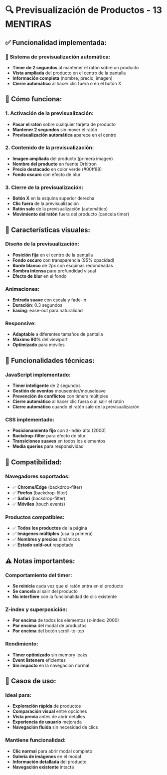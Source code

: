 # 🔍 Previsualización de Productos - 13 MENTIRAS

## ✅ **Funcionalidad implementada:**

### 🎯 **Sistema de previsualización automática:**
- **Timer de 2 segundos** al mantener el ratón sobre un producto
- **Vista ampliada** del producto en el centro de la pantalla
- **Información completa** (nombre, precio, imagen)
- **Cierre automático** al hacer clic fuera o en el botón X

## 🔧 **Cómo funciona:**

### **1. Activación de la previsualización:**
- **Pasar el ratón** sobre cualquier tarjeta de producto
- **Mantener 2 segundos** sin mover el ratón
- **Previsualización automática** aparece en el centro

### **2. Contenido de la previsualización:**
- **Imagen ampliada** del producto (primera imagen)
- **Nombre del producto** en fuente Orbitron
- **Precio destacado** en color verde (#00ff88)
- **Fondo oscuro** con efecto de blur

### **3. Cierre de la previsualización:**
- **Botón X** en la esquina superior derecha
- **Clic fuera** de la previsualización
- **Ratón sale** de la previsualización (automático)
- **Movimiento del ratón** fuera del producto (cancela timer)

## 🎨 **Características visuales:**

### **Diseño de la previsualización:**
- **Posición fija** en el centro de la pantalla
- **Fondo oscuro** con transparencia (95% opacidad)
- **Borde blanco** de 2px con esquinas redondeadas
- **Sombra intensa** para profundidad visual
- **Efecto de blur** en el fondo

### **Animaciones:**
- **Entrada suave** con escala y fade-in
- **Duración**: 0.3 segundos
- **Easing**: ease-out para naturalidad

### **Responsive:**
- **Adaptable** a diferentes tamaños de pantalla
- **Máximo 90%** del viewport
- **Optimizado** para móviles

## 🚀 **Funcionalidades técnicas:**

### **JavaScript implementado:**
- **Timer inteligente** de 2 segundos
- **Gestión de eventos** mouseenter/mouseleave
- **Prevención de conflictos** con timers múltiples
- **Cierre automático** al hacer clic fuera o al salir el ratón
- **Cierre automático** cuando el ratón sale de la previsualización

### **CSS implementado:**
- **Posicionamiento fijo** con z-index alto (2000)
- **Backdrop-filter** para efecto de blur
- **Transiciones suaves** en todos los elementos
- **Media queries** para responsividad

## 📱 **Compatibilidad:**

### **Navegadores soportados:**
- ✅ **Chrome/Edge** (backdrop-filter)
- ✅ **Firefox** (backdrop-filter)
- ✅ **Safari** (backdrop-filter)
- ✅ **Móviles** (touch events)

### **Productos compatibles:**
- ✅ **Todos los productos** de la página
- ✅ **Imágenes múltiples** (usa la primera)
- ✅ **Nombres y precios** dinámicos
- ✅ **Estado sold-out** respetado

## ⚠️ **Notas importantes:**

### **Comportamiento del timer:**
- **Se reinicia** cada vez que el ratón entra en el producto
- **Se cancela** al salir del producto
- **No interfiere** con la funcionalidad de clic existente

### **Z-index y superposición:**
- **Por encima** de todos los elementos (z-index: 2000)
- **Por encima** del modal de productos
- **Por encima** del botón scroll-to-top

### **Rendimiento:**
- **Timer optimizado** sin memory leaks
- **Event listeners** eficientes
- **Sin impacto** en la navegación normal

## 🎯 **Casos de uso:**

### **Ideal para:**
- **Exploración rápida** de productos
- **Comparación visual** entre opciones
- **Vista previa** antes de abrir detalles
- **Experiencia de usuario** mejorada
- **Navegación fluida** sin necesidad de clics

### **Mantiene funcionalidad:**
- **Clic normal** para abrir modal completo
- **Galería de imágenes** en el modal
- **Información detallada** del producto
- **Navegación existente** intacta

